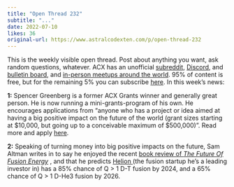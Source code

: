 ```yaml
---
title: "Open Thread 232"
subtitle: "..."
date: 2022-07-10
likes: 36
original-url: https://www.astralcodexten.com/p/open-thread-232
---
```

This is the weekly visible open thread. Post about anything you want, ask random questions, whatever. ACX has an unofficial [subreddit](https://www.reddit.com/r/slatestarcodex/), [Discord](https://discord.gg/RTKtdut), and [bulletin board](https://www.datasecretslox.com/index.php), and [in-person meetups around the world](https://www.lesswrong.com/community?filters%5B0%5D=SSC). 95% of content is free, but for the remaining 5% you can subscribe [here](https://astralcodexten.substack.com/subscribe?). In this week’s news:

 **1:** Spencer Greenberg is a former ACX Grants winner and generally great person. He is now running a mini-grants-program of his own. He encourages applications from “anyone who has a project or idea aimed at having a big positive impact on the future of the world (grant sizes starting at $10,000, but going up to a conceivable maximum of $500,000)”. Read more and apply [here](https://www.clearerthinking.org/post/apply-to-the-clearer-thinking-regrants-program).

 **2:** Speaking of turning money into big positive impacts on the future, Sam Altman writes in to say he enjoyed the recent [book review of ](https://astralcodexten.substack.com/p/your-book-review-the-future-of-fusion)_[The Future Of Fusion Energy](https://astralcodexten.substack.com/p/your-book-review-the-future-of-fusion)_ , and that he predicts [Helion ](https://www.helionenergy.com/)(the fusion startup he’s a leading investor in) has a 85% chance of Q > 1 D-T fusion by 2024, and a 65% chance of Q > 1 D-He3 fusion by 2026.
